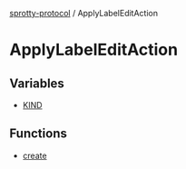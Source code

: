 
[sprotty-protocol](../globals) / ApplyLabelEditAction

# ApplyLabelEditAction

## Variables

- [KIND](../ApplyLabelEditAction.Variable.KIND)

## Functions

- [create](../ApplyLabelEditAction.Function.create)
